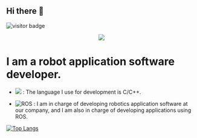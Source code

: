 ## Hi there 👋 


![visitor badge](https://visitor-badge.imlete.cn/?id=github.woobin.visitor-badge&labelColor=0080ff)

<div align= "center">
    <img src="https://capsule-render.vercel.app/api?type=waving&color=gradient&height=180&text=Wookbin%20Jin&animation=&fontColor=000000&fontSize=70" />
</div>


# I am a robot application software developer. 

- <img src="https://img.shields.io/badge/c++-%2300599C.svg?style=for-the-badge&logo=c%2B%2B&logoColor=white"/> : The language I use for development is C/C++.

- ![ROS](https://img.shields.io/badge/ROS-ROS2-gray?logo=ros&logoColor=white) : I am in charge of developing robotics application software at our company, and I am also in charge of developing applications using ROS.

 [![Top Langs](https://github-readme-stats.vercel.app/api/top-langs/?username=wookbin)](https://github.com/anuraghazra/github-readme-stats)
